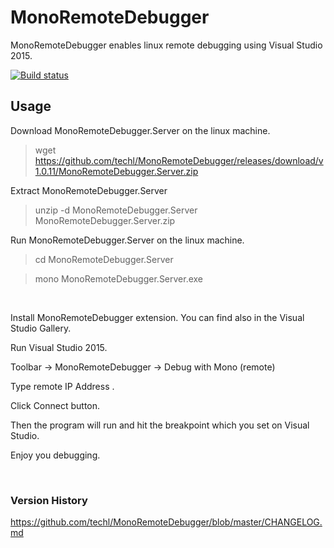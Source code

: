 MonoRemoteDebugger
============

MonoRemoteDebugger enables linux remote debugging using Visual Studio 2015.

[![Build status](https://ci.appveyor.com/api/projects/status/y25a6ymkwrt268s1?svg=true)](https://ci.appveyor.com/project/techcap/monoremotedebugger)

Usage
---
Download MonoRemoteDebugger.Server on the linux machine.
> wget https://github.com/techl/MonoRemoteDebugger/releases/download/v1.0.11/MonoRemoteDebugger.Server.zip

Extract MonoRemoteDebugger.Server
> unzip -d MonoRemoteDebugger.Server MonoRemoteDebugger.Server.zip

Run MonoRemoteDebugger.Server on the linux machine.
> cd MonoRemoteDebugger.Server

> mono MonoRemoteDebugger.Server.exe

<br>


Install MonoRemoteDebugger extension. You can find also in the Visual Studio Gallery.

Run Visual Studio 2015.

Toolbar -> MonoRemoteDebugger -> Debug with Mono (remote)

Type remote IP Address .

Click Connect button.

Then the program will run and hit the breakpoint which you set on Visual Studio.

Enjoy you debugging.

<br />

### Version History
<https://github.com/techl/MonoRemoteDebugger/blob/master/CHANGELOG.md>

